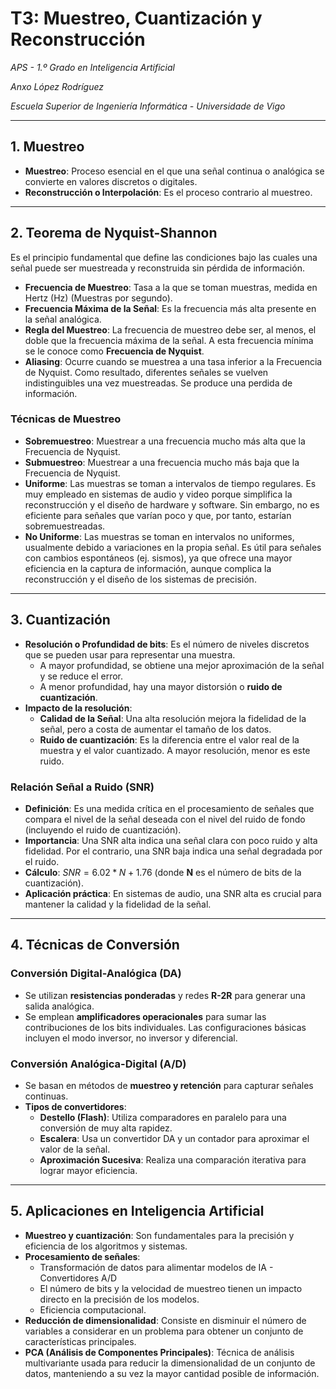 
# T3: Muestreo, Cuantización y Reconstrucción
*APS - 1.º Grado en Inteligencia Artificial*

*Anxo López Rodríguez*

*Escuela Superior de Ingeniería Informática - Universidade de Vigo*

---

## 1. Muestreo
* **Muestreo**: Proceso esencial en el que una señal continua o analógica se convierte en valores discretos o digitales.
* **Reconstrucción o Interpolación**: Es el proceso contrario al muestreo.

---

## 2. Teorema de Nyquist-Shannon
Es el principio fundamental que define las condiciones bajo las cuales una señal puede ser muestreada y reconstruida sin pérdida de información.

* **Frecuencia de Muestreo**: Tasa a la que se toman muestras, medida en Hertz (Hz) (Muestras por segundo).
* **Frecuencia Máxima de la Señal**: Es la frecuencia más alta presente en la señal analógica.
* **Regla del Muestreo**: La frecuencia de muestreo debe ser, al menos, el doble que la frecuencia máxima de la señal. A esta frecuencia mínima se le conoce como **Frecuencia de Nyquist**.
* **Aliasing**: Ocurre cuando se muestrea a una tasa inferior a la Frecuencia de Nyquist. Como resultado, diferentes señales se vuelven indistinguibles una vez muestreadas. Se produce una perdida de información.

### Técnicas de Muestreo
* **Sobremuestreo**: Muestrear a una frecuencia mucho más alta que la Frecuencia de Nyquist.
* **Submuestreo**: Muestrear a una frecuencia mucho más baja que la Frecuencia de Nyquist.
* **Uniforme**: Las muestras se toman a intervalos de tiempo regulares. Es muy empleado en sistemas de audio y video porque simplifica la reconstrucción y el diseño de hardware y software. Sin embargo, no es eficiente para señales que varían poco y que, por tanto, estarían sobremuestreadas.
* **No Uniforme**: Las muestras se toman en intervalos no uniformes, usualmente debido a variaciones en la propia señal. Es útil para señales con cambios espontáneos (ej. sismos), ya que ofrece una mayor eficiencia en la captura de información, aunque complica la reconstrucción y el diseño de los sistemas de precisión.

---

## 3. Cuantización
* **Resolución o Profundidad de bits**: Es el número de niveles discretos que se pueden usar para representar una muestra.
    * A mayor profundidad, se obtiene una mejor aproximación de la señal y se reduce el error.
    * A menor profundidad, hay una mayor distorsión o **ruido de cuantización**.
* **Impacto de la resolución**:
    * **Calidad de la Señal**: Una alta resolución mejora la fidelidad de la señal, pero a costa de aumentar el tamaño de los datos.
    * **Ruido de cuantización**: Es la diferencia entre el valor real de la muestra y el valor cuantizado. A mayor resolución, menor es este ruido.

### Relación Señal a Ruido (SNR)
* **Definición**: Es una medida crítica en el procesamiento de señales que compara el nivel de la señal deseada con el nivel del ruido de fondo (incluyendo el ruido de cuantización).
* **Importancia**: Una SNR alta indica una señal clara con poco ruido y alta fidelidad. Por el contrario, una SNR baja indica una señal degradada por el ruido.
* **Cálculo**: $SNR = 6.02 * N + 1.76$ (donde **N** es el número de bits de la cuantización).
* **Aplicación práctica**: En sistemas de audio, una SNR alta es crucial para mantener la calidad y la fidelidad de la señal.

---

## 4. Técnicas de Conversión

### Conversión Digital-Analógica (DA)
* Se utilizan **resistencias ponderadas** y redes **R-2R** para generar una salida analógica.
* Se emplean **amplificadores operacionales** para sumar las contribuciones de los bits individuales. Las configuraciones básicas incluyen el modo inversor, no inversor y diferencial.

### Conversión Analógica-Digital (A/D)
* Se basan en métodos de **muestreo y retención** para capturar señales continuas.
* **Tipos de convertidores**:
    * **Destello (Flash)**: Utiliza comparadores en paralelo para una conversión de muy alta rapidez.
    * **Escalera**: Usa un convertidor DA y un contador para aproximar el valor de la señal.
    * **Aproximación Sucesiva**: Realiza una comparación iterativa para lograr mayor eficiencia.

---

## 5. Aplicaciones en Inteligencia Artificial

* **Muestreo y cuantización**: Son fundamentales para la precisión y eficiencia de los algoritmos y sistemas.
* **Procesamiento de señales**:
    * Transformación de datos para alimentar modelos de IA - Convertidores A/D
    * El número de bits y la velocidad de muestreo tienen un impacto directo en la precisión de los modelos.
    * Eficiencia computacional.
* **Reducción de dimensionalidad**: Consiste en disminuir el número de variables a considerar en un problema para obtener un conjunto de características principales.
* **PCA (Análisis de Componentes Principales)**: Técnica de análisis multivariante usada para reducir la dimensionalidad de un conjunto de datos, manteniendo a su vez la mayor cantidad posible de información.
